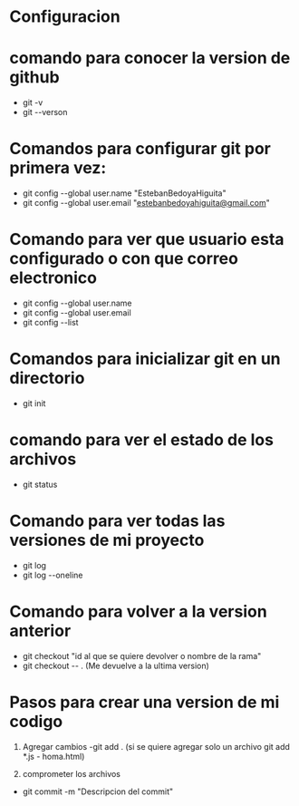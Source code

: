# Configuracion

# comando para conocer la version  de github

- git -v
- git --verson

# Comandos para configurar git por primera vez:

- git config --global user.name "EstebanBedoyaHiguita"
- git config --global user.email "estebanbedoyahiguita@gmail.com"

# Comando para ver que usuario esta configurado o con que correo electronico

- git config --global user.name
- git config --global user.email
- git config --list

# Comandos para inicializar git en un directorio

- git init
# comando para ver el estado de los archivos
- git status

# Comando para ver todas las versiones de mi proyecto
- git log
- git log --oneline

# Comando para volver a la version anterior
- git checkout "id al que se quiere devolver o nombre de la rama" 
- git checkout -- . (Me devuelve a la ultima version)

# Pasos para crear una version de mi codigo
1. Agregar cambios
-git add . (si se quiere agregar solo un archivo git add *.js - homa.html)

2. comprometer los archivos
- git commit -m "Descripcion del commit"


